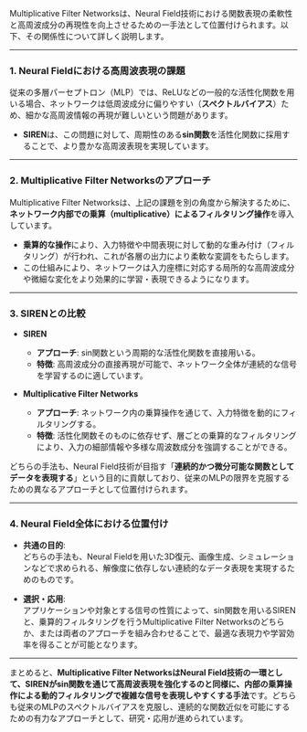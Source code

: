 

Multiplicative Filter Networksは、Neural Field技術における関数表現の柔軟性と高周波成分の再現性を向上させるための一手法として位置付けられます。以下、その関係性について詳しく説明します。

---

### 1. Neural Fieldにおける高周波表現の課題

従来の多層パーセプトロン（MLP）では、ReLUなどの一般的な活性化関数を用いる場合、ネットワークは低周波成分に偏りやすい（**スペクトルバイアス**）ため、細かな高周波情報の再現が難しいという問題があります。  
- **SIREN**は、この問題に対して、周期性のある**sin関数**を活性化関数に採用することで、より豊かな高周波表現を実現しています。

---

### 2. Multiplicative Filter Networksのアプローチ

Multiplicative Filter Networksは、上記の課題を別の角度から解決するために、**ネットワーク内部での乗算（multiplicative）によるフィルタリング操作**を導入しています。  
- **乗算的な操作**により、入力特徴や中間表現に対して動的な重み付け（フィルタリング）が行われ、これが各層の出力により柔軟な変調をもたらします。
- この仕組みにより、ネットワークは入力座標に対応する局所的な高周波成分や微細な変化をより効果的に学習・表現できるようになります。

---

### 3. SIRENとの比較

- **SIREN**  
  - **アプローチ**: sin関数という周期的な活性化関数を直接用いる。  
  - **特徴**: 高周波成分の直接再現が可能で、ネットワーク全体が連続的な信号を学習するのに適しています。

- **Multiplicative Filter Networks**  
  - **アプローチ**: ネットワーク内の乗算操作を通じて、入力特徴を動的にフィルタリングする。  
  - **特徴**: 活性化関数そのものに依存せず、層ごとの乗算的なフィルタリングにより、入力の細部情報や多様な周波数成分を強調することができる。

どちらの手法も、Neural Field技術が目指す「**連続的かつ微分可能な関数としてデータを表現する**」という目的に貢献しており、従来のMLPの限界を克服するための異なるアプローチとして位置付けられます。

---

### 4. Neural Field全体における位置付け

- **共通の目的**:  
  どちらの手法も、Neural Fieldを用いた3D復元、画像生成、シミュレーションなどで求められる、解像度に依存しない連続的なデータ表現を実現するためのものです。

- **選択・応用**:  
  アプリケーションや対象とする信号の性質によって、sin関数を用いるSIRENと、乗算的フィルタリングを行うMultiplicative Filter Networksのどちらか、または両者のアプローチを組み合わせることで、最適な表現力や学習効率を得ることが可能となります。

---

まとめると、**Multiplicative Filter NetworksはNeural Field技術の一環として、SIRENがsin関数を通じて高周波表現を強化するのと同様に、内部の乗算操作による動的フィルタリングで複雑な信号を表現しやすくする手法**です。どちらも従来のMLPのスペクトルバイアスを克服し、連続的な関数近似を可能にするための有力なアプローチとして、研究・応用が進められています。